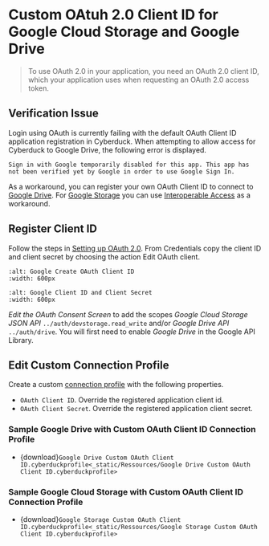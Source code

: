 Custom OAtuh 2.0 Client ID for Google Cloud Storage and Google Drive
====

> To use OAuth 2.0 in your application, you need an OAuth 2.0 client ID, which your application uses when requesting an OAuth 2.0 access token.

## Verification Issue

Login using OAuth is currently failing with the default OAuth Client ID application registration in Cyberduck. When attempting to allow access for Cyberduck to Google Drive, the following error is displayed.

```{error}
Sign in with Google temporarily disabled for this app. This app has not been verified yet by Google in order to use Google Sign In.
```

As a workaround, you can register your own OAuth Client ID to connect to [Google Drive](google_drive.md). For [Google Storage](google_cloud_storage.md) you can use [Interoperable Access](google_cloud_storage.md#interoperable-access) as a workaround.

## Register Client ID

Follow the steps in [Setting up OAuth 2.0](https://support.google.com/googleapi/answer/6158849?hl=en). From Credentials copy the client ID and client secret by choosing the action Edit OAuth client.

```{image} _images/Google_Create_OAuth_Client_ID.png
:alt: Google Create OAuth Client ID
:width: 600px
```
```{image} _images/Google_Client_ID_and_client_secret.png
:alt: Google Client ID and Client Secret
:width: 600px
```

*Edit the OAuth Consent Screen* to add the scopes *Google Cloud Storage JSON API* `../auth/devstorage.read_write` and/or *Google Drive API* `../auth/drive`. You will first need to enable *Google Drive* in the Google API Library.

## Edit Custom Connection Profile

Create a custom [connection profile](profiles.md) with the following properties.

- `OAuth Client ID`. Override the registered application client id.
- `OAuth Client Secret`. Override the registered application client secret.

### Sample Google Drive with Custom OAuth Client ID Connection Profile

- {download}`Google Drive Custom OAuth Client ID.cyberduckprofile<_static/Ressources/Google Drive Custom OAuth Client ID.cyberduckprofile>`

### Sample Google Cloud Storage with Custom OAuth Client ID Connection Profile

- {download}`Google Storage Custom OAuth Client ID.cyberduckprofile<_static/Ressources/Google Storage Custom OAuth Client ID.cyberduckprofile>`